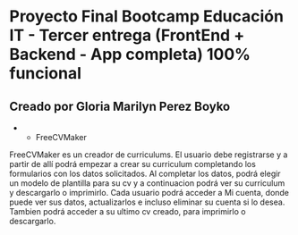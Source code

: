 # Proyecto Final Bootcamp Educación IT - Tercer entrega (FrontEnd + Backend - App completa) 100% funcional #

## Creado por Gloria Marilyn Perez Boyko ##

* * FreeCVMaker 

FreeCVMaker es un creador de curriculums. 
El usuario debe registrarse y a partir de allí podrá empezar a crear su curriculum
completando los formularios con los datos solicitados. Al completar los datos, podrá elegir
un modelo de plantilla para su cv y a continuacion podrá ver su curriculum y descargarlo o imprimirlo.
Cada usuario podrá acceder a Mi cuenta, donde puede ver sus datos, actualizarlos e incluso eliminar su cuenta si lo desea.
Tambien podrá acceder a su ultimo cv creado, para imprimirlo o descargarlo.
